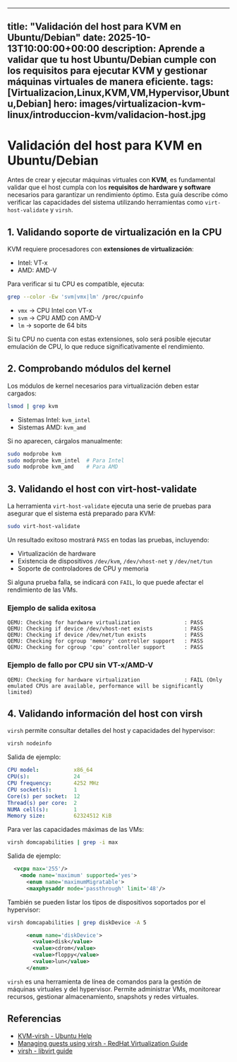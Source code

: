 ---

title: "Validación del host para KVM en Ubuntu/Debian"
date: 2025-10-13T10:00:00+00:00
description: Aprende a validar que tu host Ubuntu/Debian cumple con los requisitos para ejecutar KVM y gestionar máquinas virtuales de manera eficiente.
tags: [Virtualizacion,Linux,KVM,VM,Hypervisor,Ubuntu,Debian]
hero: images/virtualizacion-kvm-linux/introduccion-kvm/validacion-host.jpg
--------------------------------------------------------------------------

# Validación del host para KVM en Ubuntu/Debian

Antes de crear y ejecutar máquinas virtuales con **KVM**, es fundamental validar que el host cumpla con los **requisitos de hardware y software** necesarios para garantizar un rendimiento óptimo. Esta guía describe cómo verificar las capacidades del sistema utilizando herramientas como `virt-host-validate` y `virsh`.

## 1. Validando soporte de virtualización en la CPU

KVM requiere procesadores con **extensiones de virtualización**:

* Intel: VT-x
* AMD: AMD-V

Para verificar si tu CPU es compatible, ejecuta:

```bash
grep --color -Ew 'svm|vmx|lm' /proc/cpuinfo
```

* `vmx` → CPU Intel con VT-x
* `svm` → CPU AMD con AMD-V
* `lm` → soporte de 64 bits

Si tu CPU no cuenta con estas extensiones, solo será posible ejecutar emulación de CPU, lo que reduce significativamente el rendimiento.

## 2. Comprobando módulos del kernel

Los módulos de kernel necesarios para virtualización deben estar cargados:

```bash
lsmod | grep kvm
```

* Sistemas Intel: `kvm_intel`
* Sistemas AMD: `kvm_amd`

Si no aparecen, cárgalos manualmente:

```bash
sudo modprobe kvm
sudo modprobe kvm_intel  # Para Intel
sudo modprobe kvm_amd    # Para AMD
```

## 3. Validando el host con virt-host-validate

La herramienta `virt-host-validate` ejecuta una serie de pruebas para asegurar que el sistema está preparado para KVM:

```bash
sudo virt-host-validate
```

Un resultado exitoso mostrará `PASS` en todas las pruebas, incluyendo:

* Virtualización de hardware
* Existencia de dispositivos `/dev/kvm`, `/dev/vhost-net` y `/dev/net/tun`
* Soporte de controladores de CPU y memoria

Si alguna prueba falla, se indicará con `FAIL`, lo que puede afectar el rendimiento de las VMs.

### Ejemplo de salida exitosa

```
QEMU: Checking for hardware virtualization              : PASS
QEMU: Checking if device /dev/vhost-net exists          : PASS
QEMU: Checking if device /dev/net/tun exists            : PASS
QEMU: Checking for cgroup 'memory' controller support   : PASS
QEMU: Checking for cgroup 'cpu' controller support      : PASS
```

### Ejemplo de fallo por CPU sin VT-x/AMD-V

```
QEMU: Checking for hardware virtualization              : FAIL (Only emulated CPUs are available, performance will be significantly limited)
```

## 4. Validando información del host con virsh

`virsh` permite consultar detalles del host y capacidades del hypervisor:

```bash
virsh nodeinfo
```

Salida de ejemplo:

```yaml
CPU model:           x86_64
CPU(s):              24
CPU frequency:       4252 MHz
CPU socket(s):       1
Core(s) per socket:  12
Thread(s) per core:  2
NUMA cell(s):        1
Memory size:         62324512 KiB
```

Para ver las capacidades máximas de las VMs:

```bash
virsh domcapabilities | grep -i max
```

Salida de ejemplo:

```xml
  <vcpu max='255'/>
    <mode name='maximum' supported='yes'>
      <enum name='maximumMigratable'>
      <maxphysaddr mode='passthrough' limit='48'/>
```

También se pueden listar los tipos de dispositivos soportados por el hypervisor:

```bash
virsh domcapabilities | grep diskDevice -A 5
```

```xml
      <enum name='diskDevice'>
        <value>disk</value>
        <value>cdrom</value>
        <value>floppy</value>
        <value>lun</value>
      </enum>
```

`virsh` es una herramienta de línea de comandos para la gestión de máquinas virtuales y del hypervisor. Permite administrar VMs, monitorear recursos, gestionar almacenamiento, snapshots y redes virtuales.

## Referencias

* [KVM-virsh - Ubuntu Help](https://help.ubuntu.com/community/KVM/Virsh)
* [Managing guests using virsh - RedHat Virtualization Guide](https://access.redhat.com/documentation/en-us/red_hat_virtualization)
* [virsh - libvirt guide](https://libvirt.org/virshcmdref.html)
